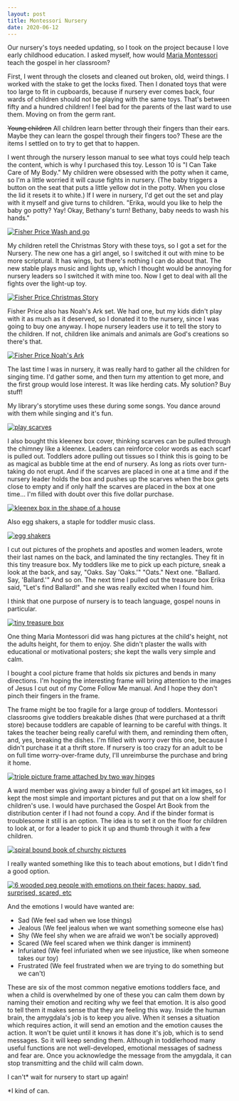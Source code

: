 ```yaml
---
layout: post
title: Montessori Nursery
date: 2020-06-12
---
```


Our nursery's toys needed updating, so I took on the project because I love early childhood education. I asked myself, how would [Maria Montessori](https://en.wikipedia.org/wiki/Maria_Montessori) teach the gospel in her classroom? 

First, I went through the closets and cleaned out broken, old, weird things. I worked with the stake to get the locks fixed. Then I donated toys that were too large to fit in cupboards, because if nursery ever comes back, four wards of children should not be playing with the same toys. That's between fifty and a hundred children! I feel bad for the parents of the last ward to use them. Moving on from the germ rant. 

~~Young children~~ All children learn better through their fingers than their ears. Maybe they can learn the gospel through their fingers too?  These are the items I settled on to try to get that to happen. 

I went through the nursery lesson manual to see what toys could help teach the content, which is why I purchased this toy. Lesson 10 is "I Can Take Care of My Body." My children were obsessed with the potty when it came, so I'm a little worried it will cause fights in nursery. (The baby triggers a button on the seat that puts a little yellow dot in the potty. When you close the lid it resets it to white.) If I were in nursery, I'd get out the set and play with it myself and give turns to children. "Erika, would you like to help the baby go potty? Yay! Okay, Bethany's turn! Bethany, baby needs to wash his hands."

[![Fisher Price Wash and go](/post-images/wash-and-go.png)](https://www.amazon.com/gp/product/B07X1V7P3V/ref=ppx_yo_dt_b_asin_title_o00_s00?ie=UTF8&psc=1)

My children retell the Christmas Story with these toys, so I got a set for the Nursery. The new one has a girl angel, so I switched it out with mine to be more scriptural. It has wings, but there's nothing I can do about that. The new stable plays music and lights up, which I thought would be annoying for nursery leaders so I switched it with mine too. Now I get to deal with all the fights over the light-up toy. 

[![Fisher Price Christmas Story](/post-images/little-people-christmas.png)](https://www.amazon.com/gp/product/B000067R86/ref=ppx_od_dt_b_asin_title_s01?ie=UTF8&psc=1)

Fisher Price also has  Noah's Ark set.  We had one, but my kids didn't play with it as much as it deserved, so I donated it to the nursery, since I was going to buy one anyway. I hope nursery leaders use it to tell the story to the children. If not, children like animals and animals are God's creations so there's that.

[![Fisher Price Noah's Ark](/post-images/little-people-ark.png)](https://www.amazon.com/Fisher-Price-Little-People-Noahs-Ark/dp/B00CQHYXOO/ref=sr_1_2?crid=1CEEBS64QDJQS&dchild=1&keywords=fisher+price+noahs+ark+playset&qid=1592013396&s=toys-and-games&sprefix=fisher+price+no%2Ctoys-and-games%2C158&sr=1-2)

The last time I was in nursery, it was really hard to gather all the children for singing time. I'd gather some, and then turn my attention to get more, and the first group would lose interest. It was like herding cats. My solution? Buy stuff!  

My library's storytime uses these during some songs. You dance around with them while singing and it's fun. 

[![play scarves](/post-images/musical-scarves.png)](https://www.amazon.com/gp/product/B07K67WTCL/ref=ppx_od_dt_b_asin_title_s01?ie=UTF8&psc=1)

I also bought this kleenex box cover, thinking scarves can be pulled through the chimney like a kleenex. Leaders can reinforce color words as each scarf is pulled out. Toddlers adore pulling out tissues so I think this is going to be as magical as bubble time at the end of nursery.  As long as riots over turn-taking do not erupt. And if the scarves are placed in one at a time and if the nursery leader holds the box and pushes up the scarves when the box gets close to empty and if only half the scarves are placed in the box at one time... I'm filled with doubt over this five dollar purchase. 

[![kleenex box in the shape of a house](/post-images/scarf-house.png)](https://www.amazon.com/gp/product/B005M8GUOK/ref=ppx_od_dt_b_asin_title_s01?ie=UTF8&psc=1)

Also egg shakers, a staple for toddler music class. 

[![egg shakers](/post-images/nursery-egg-shakers.png)](https://www.amazon.com/gp/product/B07K1V8592/ref=ppx_od_dt_b_asin_title_s01?ie=UTF8&psc=1)

I cut out pictures of the prophets and apostles and women leaders, wrote their last names on the back, and laminated the tiny rectangles. They fit in this tiny treasure box. My toddlers like me to pick up each picture, sneak a look at the back, and say, "Oaks. Say 'Oaks.'" "Oats."  Next one. "Ballard. Say, 'Ballard.'" And so on. The next time I pulled out the treasure box Erika said, "Let's find Ballard!" and she was really excited when I found him. 

I think that one purpose of nursery is to teach language, gospel nouns in particular. 

[![tiny treasure box](/post-images/tiny-treasure-box.png)](https://www.amazon.com/gp/product/B005UFG55Y/ref=ppx_od_dt_b_asin_title_s01?ie=UTF8&psc=1)

One thing Maria Montessori did was hang pictures at the child's height, not the adults height, for them to enjoy. She didn't plaster the walls with educational or motivational posters; she kept the walls very simple and calm.

I bought a cool picture frame that holds six pictures and bends in many directions. I'm hoping the interesting frame will bring attention to the images of Jesus I cut out of my Come Follow Me manual. And I hope they don't pinch their fingers in the frame. 

The frame might be too fragile for a large group of toddlers. Montessori classrooms give toddlers breakable dishes (that were purchased at a thrift store) because toddlers are capable of learning to be careful with things. It takes the teacher being really careful with them, and reminding them often, and, yes, breaking the dishes. I'm filled with worry over this one, because I didn't purchase it at a thrift store. If nursery is too crazy for an adult to be on full time worry-over-frame duty, I'll unreimburse the purchase and bring it home. 
   
[![triple picture frame attached by two way hinges](/post-images/savior-picture-frame.png)](https://www.amazon.com/gp/product/B07YFLGPQG/ref=ppx_od_dt_b_asin_title_s01?ie=UTF8&psc=1)

A ward member was giving away a binder full of gospel art kit images, so I kept the most simple and important pictures and put that on a low shelf for children's use. I would have purchased the Gospel Art Book from the distribution center if I had not found a copy. And if the binder format is troublesome it still is an option. The idea is to set it on the floor for children to look at, or for a leader to pick it up and thumb through it with a few children.

[![spiral bound book of churchy pictures](/post-images/gospel-art-book.png)](https://store.churchofjesuschrist.org/usa/en/gospel-art-book)

I really wanted something like this to teach about emotions, but I didn't find a good option. 

[![6 wooded peg people with emotions on their faces: happy, sad, surprised, scared, etc](/post-images/peg-emotions.png)](https://www.amazon.com/dp/B07TKXKBK4/?coliid=IWNTP391YR7IC&colid=15IP8AN3ZZ2P4&psc=0&ref_=lv_ov_lig_dp_it)

And the emotions I would have wanted are:

* Sad (We feel sad when we lose things)
* Jealous (We feel jealous when we want something someone else has)
* Shy (We feel shy when we are afraid we won't be socially approved)
* Scared (We feel scared when we think danger is imminent)
* Infuriated (We feel infuriated when we see injustice, like when someone takes our toy)
* Frustrated (We feel frustrated when we are trying to do something but we can't)

These are six of the most common negative emotions toddlers face, and when a child is overwhelmed by one of these you can calm them down by naming their emotion and reciting why we feel that emotion.  It is also good to tell them it makes sense that they are feeling this way. Inside the human brain, the amygdala's job is to keep you alive. When it senses a situation which requires action, it will send an emotion and the emotion causes the action. It won't be quiet until it knows it has done it's job, which is to send messages.  So it will keep sending them. Although in toddlerhood many useful functions are not well-developed, emotional messages of sadness and fear are. Once you acknowledge the message from the amygdala, it can stop transmitting and the child will calm down.  

I can't* wait for nursery to start up again! 

*I kind of can.